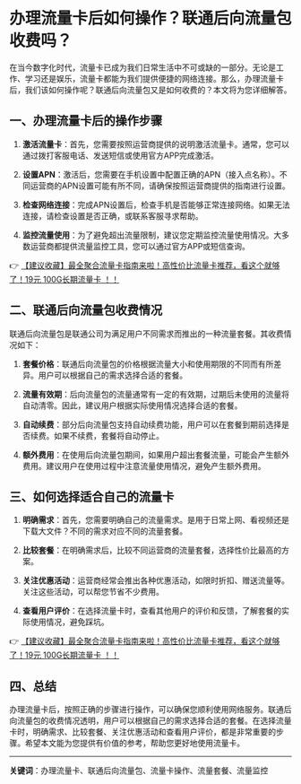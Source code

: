 # 办理流量卡后如何操作？联通后向流量包收费吗？

在当今数字化时代，流量卡已成为我们日常生活中不可或缺的一部分。无论是工作、学习还是娱乐，流量卡都能为我们提供便捷的网络连接。那么，办理流量卡后，我们该如何操作呢？联通后向流量包又是如何收费的？本文将为您详细解答。

## 一、办理流量卡后的操作步骤

1. **激活流量卡**：首先，您需要按照运营商提供的说明激活流量卡。通常，您可以通过拨打客服电话、发送短信或使用官方APP完成激活。

2. **设置APN**：激活后，您需要在手机设置中配置正确的APN（接入点名称）。不同运营商的APN设置可能有所不同，请确保按照运营商提供的指南进行设置。

3. **检查网络连接**：完成APN设置后，检查手机是否能够正常连接网络。如果无法连接，请检查设置是否正确，或联系客服寻求帮助。

4. **监控流量使用**：为了避免超出流量限制，建议您定期监控流量使用情况。大多数运营商都提供流量监控工具，您可以通过官方APP或短信查询。

👉 [【建议收藏】最全聚合流量卡指南来啦！高性价比流量卡推荐，看这个就够了！19元 100G长期流量卡 ！！](https://bit.ly/Liuliangka)

## 二、联通后向流量包收费情况

联通后向流量包是联通公司为满足用户不同需求而推出的一种流量套餐。其收费情况如下：

1. **套餐价格**：联通后向流量包的价格根据流量大小和使用期限的不同而有所差异。用户可以根据自己的需求选择合适的套餐。

2. **流量有效期**：后向流量包的流量通常有一定的有效期，过期后未使用的流量将自动清零。因此，建议用户根据实际使用情况选择合适的套餐。

3. **自动续费**：部分后向流量包支持自动续费功能，用户可以在套餐到期前选择是否续费。如果不续费，套餐将自动停止。

4. **额外费用**：在使用后向流量包期间，如果用户超出套餐流量，可能会产生额外费用。建议用户在使用过程中注意流量使用情况，避免产生额外费用。

## 三、如何选择适合自己的流量卡

1. **明确需求**：首先，您需要明确自己的流量需求。是用于日常上网、看视频还是下载大文件？不同的需求对应不同的流量套餐。

2. **比较套餐**：在明确需求后，比较不同运营商的流量套餐，选择性价比最高的方案。

3. **关注优惠活动**：运营商经常会推出各种优惠活动，如限时折扣、赠送流量等。关注这些活动，可以帮您节省不少费用。

4. **查看用户评价**：在选择流量卡时，查看其他用户的评价和反馈，了解套餐的实际使用情况，避免踩坑。

👉 [【建议收藏】最全聚合流量卡指南来啦！高性价比流量卡推荐，看这个就够了！19元 100G长期流量卡 ！！](https://bit.ly/Liuliangka)

## 四、总结

办理流量卡后，按照正确的步骤进行操作，可以确保您顺利使用网络服务。联通后向流量包的收费情况透明，用户可以根据自己的需求选择合适的套餐。在选择流量卡时，明确需求、比较套餐、关注优惠活动和查看用户评价，都是非常重要的步骤。希望本文能为您提供有价值的参考，帮助您更好地使用流量卡。

---

**关键词**：办理流量卡、联通后向流量包、流量卡操作、流量套餐、流量监控